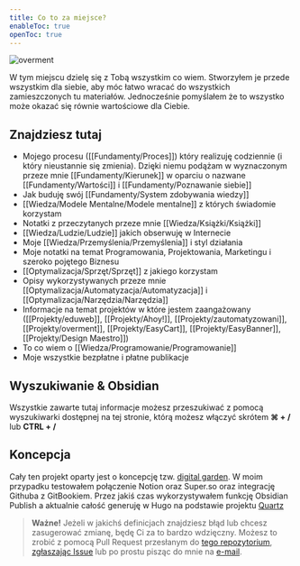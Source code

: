 ```yaml
---
title: Co to za miejsce?
enableToc: true
openToc: true
---
```


![overment](https://space.overment.com/overment/overment.png)

W tym miejscu dzielę się z Tobą wszystkim co wiem. Stworzyłem je przede wszystkim dla siebie, aby móc łatwo wracać do wszystkich zamieszczonych tu materiałów. Jednocześnie pomyślałem że to wszystko może okazać się równie wartościowe dla Ciebie.

## Znajdziesz tutaj

* Mojego procesu ([[Fundamenty/Proces]]) który realizuję codziennie \(i który nieustannie się zmienia\). Dzięki niemu podążam w wyznaczonym przeze mnie [[Fundamenty/Kierunek]] w oparciu o nazwane [[Fundamenty/Wartości]] i [[Fundamenty/Poznawanie siebie]]
* Jak buduję swój [[Fundamenty/System zdobywania wiedzy]]
* [[Wiedza/Modele Mentalne/Modele mentalne]] z których świadomie korzystam
* Notatki z przeczytanych przeze mnie [[Wiedza/Książki/Książki]]
* [[Wiedza/Ludzie/Ludzie]] jakich obserwuję w Internecie
* Moje [[Wiedza/Przemyślenia/Przemyślenia]] i styl działania
* Moje notatki na temat Programowania, Projektowania, Marketingu i szeroko pojętego Biznesu
* [[Optymalizacja/Sprzęt/Sprzęt]] z jakiego korzystam
* Opisy wykorzystywanych przeze mnie [[Optymalizacja/Automatyzacja/Automatyzacja]] i [[Optymalizacja/Narzędzia/Narzędzia]]
* Informacje na temat projektów w które jestem zaangażowany ([[Projekty/eduweb]], [[Projekty/Ahoy!]], [[Projekty/zautomatyzowani]], [[Projekty/overment]], [[Projekty/EasyCart]], [[Projekty/EasyBanner]], [[Projekty/Design Maestro]])
* To co wiem o [[Wiedza/Programowanie/Programowanie]]
* Moje wszystkie bezpłatne i płatne publikacje

## Wyszukiwanie & Obsidian

Wszystkie zawarte tutaj informacje możesz przeszukiwać z pomocą wyszukiwarki dostępnej na tej stronie, którą możesz włączyć skrótem **⌘ + /** lub **CTRL + /**

## Koncepcja

Cały ten projekt oparty jest o koncepcję tzw. [digital garden](https://joelhooks.com/digital-garden). W moim przypadku testowałem połączenie Notion oraz Super.so oraz integrację Githuba z GitBookiem. Przez jakiś czas wykorzystywałem funkcję Obsidian Publish a aktualnie całość generuję w Hugo na podstawie projektu [Quartz](https://quartz.jzhao.xyz/) 

> **Ważne!** Jeżeli w jakichś definicjach znajdziesz błąd lub chcesz zasugerować zmianę, będę Ci za to bardzo wdzięczny. Możesz to zrobić z pomocą Pull Request przesłanym do [tego repozytorium](https://github.com/iceener/brain), [zgłaszając Issue](https://github.com/iceener/brain/issues/new) lub po prostu pisząc do mnie na [e-mail](mailto:adam@overment.com).
